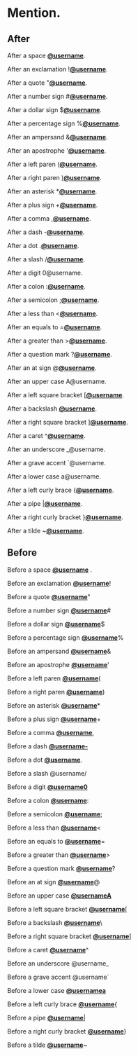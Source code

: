 # Mention.

## After

After a space [**@username**](https://github.com/username).

After an exclamation \![**@username**](https://github.com/username).

After a quote "[**@username**](https://github.com/username).

After a number sign #[**@username**](https://github.com/username).

After a dollar sign $[**@username**](https://github.com/username).

After a percentage sign %[**@username**](https://github.com/username).

After an ampersand &[**@username**](https://github.com/username).

After an apostrophe '[**@username**](https://github.com/username).

After a left paren ([**@username**](https://github.com/username).

After a right paren )[**@username**](https://github.com/username).

After an asterisk \*[**@username**](https://github.com/username).

After a plus sign +[**@username**](https://github.com/username).

After a comma ,[**@username**](https://github.com/username).

After a dash -[**@username**](https://github.com/username).

After a dot .[**@username**](https://github.com/username).

After a slash /[**@username**](https://github.com/username).

After a digit 0\@username.

After a colon :[**@username**](https://github.com/username).

After a semicolon ;[**@username**](https://github.com/username).

After a less than <[**@username**](https://github.com/username).

After an equals to =[**@username**](https://github.com/username).

After a greater than >[**@username**](https://github.com/username).

After a question mark ?[**@username**](https://github.com/username).

After an at sign @[**@username**](https://github.com/username).

After an upper case A\@username.

After a left square bracket \[[**@username**](https://github.com/username).

After a backslash [**@username**](https://github.com/username).

After a right square bracket ][**@username**](https://github.com/username).

After a caret ^[**@username**](https://github.com/username).

After an underscore \_\@username.

After a grave accent \`@username.

After a lower case a\@username.

After a left curly brace {[**@username**](https://github.com/username).

After a pipe |[**@username**](https://github.com/username).

After a right curly bracket }[**@username**](https://github.com/username).

After a tilde \~[**@username**](https://github.com/username).

## Before

Before a space [**@username**](https://github.com/username) .

Before an exclamation [**@username**](https://github.com/username)!

Before a quote [**@username**](https://github.com/username)"

Before a number sign [**@username**](https://github.com/username)#

Before a dollar sign [**@username**](https://github.com/username)$

Before a percentage sign [**@username**](https://github.com/username)%

Before an ampersand [**@username**](https://github.com/username)&

Before an apostrophe [**@username**](https://github.com/username)'

Before a left paren [**@username**](https://github.com/username)(

Before a right paren [**@username**](https://github.com/username))

Before an asterisk [**@username**](https://github.com/username)\*

Before a plus sign [**@username**](https://github.com/username)+

Before a comma [**@username**](https://github.com/username),

Before a dash [**@username-**](https://github.com/username-)

Before a dot [**@username**](https://github.com/username).

Before a slash @username/

Before a digit [**@username0**](https://github.com/username0)

Before a colon [**@username**](https://github.com/username):

Before a semicolon [**@username**](https://github.com/username);

Before a less than [**@username**](https://github.com/username)<

Before an equals to [**@username**](https://github.com/username)=

Before a greater than [**@username**](https://github.com/username)>

Before a question mark [**@username**](https://github.com/username)?

Before an at sign [**@username**](https://github.com/username)@

Before an upper case [**@usernameA**](https://github.com/usernameA)

Before a left square bracket [**@username**](https://github.com/username)\[

Before a backslash [**@username**](https://github.com/username)\\

Before a right square bracket [**@username**](https://github.com/username)]

Before a caret [**@username**](https://github.com/username)^

Before an underscore @username\_

Before a grave accent @username\`

Before a lower case [**@usernamea**](https://github.com/usernamea)

Before a left curly brace [**@username**](https://github.com/username){

Before a pipe [**@username**](https://github.com/username)|

Before a right curly bracket [**@username**](https://github.com/username)}

Before a tilde [**@username**](https://github.com/username)\~
